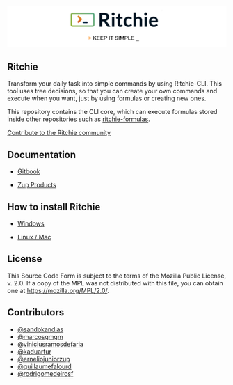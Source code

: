 <img class="special-img-class" src="/docs/img/ritchie-banner.png" />

## Ritchie

Transform your daily task into simple commands by using Ritchie-CLI. 
This tool uses tree decisions, so that you can create your own commands and execute when you want, just by using formulas or creating new ones. 

This repository contains the CLI core, which can execute formulas stored inside other repositories such as [ritchie-formulas](https://github.com/ZupIT/ritchie-formulas).

[Contribute to the Ritchie community](https://github.com/ZupIT/ritchie-cli/blob/master/CONTRIBUTING.md)


## Documentation

- [Gitbook](https://docs.ritchiecli.io)

- [Zup Products](https://www.zup.com.br/en/about) 


## How to install Ritchie

- [Windows](https://docs.ritchiecli.io/v/doc-english/primeiros-passos/instalacao-do-ritchie/windows)

- [Linux / Mac](https://docs.ritchiecli.io/v/doc-english/primeiros-passos/instalacao-do-ritchie/linux-mac)


## License

This Source Code Form is subject to the terms of the Mozilla Public License, v. 2.0. 
If a copy of the MPL was not distributed with this file, you can obtain one at https://mozilla.org/MPL/2.0/.


## Contributors

* [@sandokandias](https://github.com/sandokandias) 
* [@marcosgmgm](https://github.com/marcosgmgm) 
* [@viniciusramosdefaria](https://github.com/viniciusramosdefaria) 
* [@kaduartur](https://github.com/kaduartur) 
* [@erneliojuniorzup](https://github.com/erneliojuniorzup)
* [@guillaumefalourd](https://github.com/guillaumefalourd)
* [@rodrigomedeirosf](https://github.com/rodrigomedeirosf)
